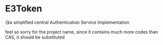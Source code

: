 # E3Token
😘a simplified central Authentication Service Implementation

feel so sorry for the project name, since it contains much more codes than CAS, it should be substituted 
